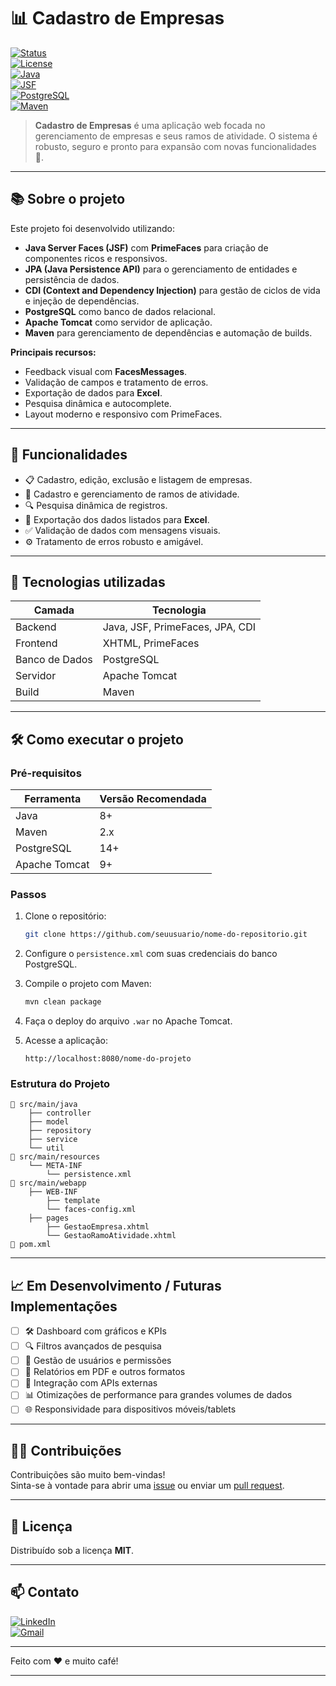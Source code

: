 

# 📊 Cadastro de Empresas

[![Status](https://img.shields.io/badge/status-em%20desenvolvimento-yellow.svg)]()  
[![License](https://img.shields.io/badge/license-MIT-blue.svg)]()  
[![Java](https://img.shields.io/badge/Java-8+-red.svg)]()  
[![JSF](https://img.shields.io/badge/JSF-PrimeFaces-blueviolet.svg)]()  
[![PostgreSQL](https://img.shields.io/badge/PostgreSQL-14+-blue.svg)]()  
[![Maven](https://img.shields.io/badge/Maven-Dependências%20gerenciadas-orange.svg)]()

> **Cadastro de Empresas** é uma aplicação web focada no gerenciamento de empresas e seus ramos de atividade. O sistema é robusto, seguro e pronto para expansão com novas funcionalidades 🚀.

---

## 📚 Sobre o projeto

Este projeto foi desenvolvido utilizando:

- **Java Server Faces (JSF)** com **PrimeFaces** para criação de componentes ricos e responsivos.
- **JPA (Java Persistence API)** para o gerenciamento de entidades e persistência de dados.
- **CDI (Context and Dependency Injection)** para gestão de ciclos de vida e injeção de dependências.
- **PostgreSQL** como banco de dados relacional.
- **Apache Tomcat** como servidor de aplicação.
- **Maven** para gerenciamento de dependências e automação de builds.

**Principais recursos:**
- Feedback visual com **FacesMessages**.
- Validação de campos e tratamento de erros.
- Exportação de dados para **Excel**.
- Pesquisa dinâmica e autocomplete.
- Layout moderno e responsivo com PrimeFaces.

---

## 🚀 Funcionalidades

- 📋 Cadastro, edição, exclusão e listagem de empresas.
- 🏢 Cadastro e gerenciamento de ramos de atividade.
- 🔍 Pesquisa dinâmica de registros.
- 📂 Exportação dos dados listados para **Excel**.
- ✅ Validação de dados com mensagens visuais.
- ⚙️ Tratamento de erros robusto e amigável.

---

## 🔧 Tecnologias utilizadas

| Camada            | Tecnologia                  |
|-------------------|------------------------------|
| Backend           | Java, JSF, PrimeFaces, JPA, CDI |
| Frontend          | XHTML, PrimeFaces            |
| Banco de Dados    | PostgreSQL                   |
| Servidor          | Apache Tomcat                |
| Build             | Maven                        |

---

## 🛠️ Como executar o projeto

### Pré-requisitos

| Ferramenta     | Versão Recomendada |
|----------------|--------------------|
| Java           | 8+                 |
| Maven          | 2.x                 |
| PostgreSQL     | 14+                 |
| Apache Tomcat  | 9+                  |

### Passos

1. Clone o repositório:
   ```bash
   git clone https://github.com/seuusuario/nome-do-repositorio.git
   ```

2. Configure o `persistence.xml` com suas credenciais do banco PostgreSQL.

3. Compile o projeto com Maven:
   ```bash
   mvn clean package
   ```

4. Faça o deploy do arquivo `.war` no Apache Tomcat.

5. Acesse a aplicação:
   ```
   http://localhost:8080/nome-do-projeto
   ```

### Estrutura do Projeto

```
📁 src/main/java
    ├── controller
    ├── model
    ├── repository
    ├── service
    └── util
📁 src/main/resources
    └── META-INF
        └── persistence.xml
📁 src/main/webapp
    ├── WEB-INF
        ├── template
        └── faces-config.xml
    ├── pages
        ├── GestaoEmpresa.xhtml
        └── GestaoRamoAtividade.xhtml
📄 pom.xml
```

---

## 📈 Em Desenvolvimento / Futuras Implementações

- [ ] 🛠️ Dashboard com gráficos e KPIs
- [ ] 🔍 Filtros avançados de pesquisa
- [ ] 👥 Gestão de usuários e permissões
- [ ] 📄 Relatórios em PDF e outros formatos
- [ ] 🔗 Integração com APIs externas
- [ ] 📊 Otimizações de performance para grandes volumes de dados
- [ ] 🌐 Responsividade para dispositivos móveis/tablets

---

## 🧑‍💻 Contribuições

Contribuições são muito bem-vindas!  
Sinta-se à vontade para abrir uma [issue](https://github.com/seuusuario/nome-do-repositorio/issues) ou enviar um [pull request](https://github.com/seuusuario/nome-do-repositorio/pulls).

---

## 📜 Licença

Distribuído sob a licença **MIT**.  

---

## 📫 Contato

[![LinkedIn](https://img.shields.io/badge/LinkedIn-Connect-blue?logo=linkedin&style=for-the-badge)](https://www.linkedin.com/in/enzo-brito-b85471284)  
[![Gmail](https://img.shields.io/badge/Email-Contact-red?logo=gmail&style=for-the-badge)](mailto:enzoj820@gmail.com)

---

Feito com ❤️ e muito café!

---

